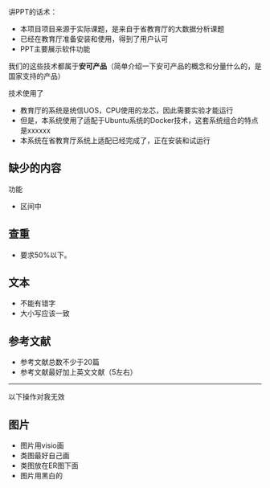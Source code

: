 讲PPT的话术：
- 本项目项目来源于实际课题，是来自于省教育厅的大数据分析课题
- 已经在教育厅准备安装和使用，得到了用户认可
- PPT主要展示软件功能

我们的这些技术都属于**安可产品**（简单介绍一下安可产品的概念和分量什么的，是国家支持的产品）

技术使用了
- 教育厅的系统是统信UOS，CPU使用的龙芯，因此需要实验才能运行
- 但是，本系统使用了适配于Ubuntu系统的Docker技术，这套系统组合的特点是xxxxxx
- 本系统在省教育厅系统上适配已经完成了，正在安装和试运行


## 缺少的内容

功能
- 区间中



## 查重

- 要求50%以下。

## 文本

- 不能有错字
- 大小写应该一致

## 参考文献

- 参考文献总数不少于20篇
- 参考文献最好加上英文文献（5左右）

---

以下操作对我无效

## 图片

- 图片用visio画
- 类图最好自己画
- 类图放在ER图下面
- 图片用黑白的
